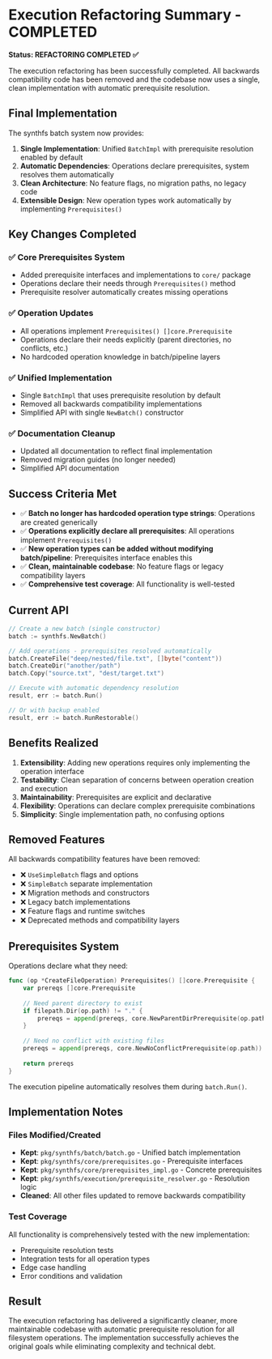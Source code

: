 # Execution Refactoring Summary - COMPLETED

**Status: REFACTORING COMPLETED ✅**

The execution refactoring has been successfully completed. All backwards compatibility code has been removed and the codebase now uses a single, clean implementation with automatic prerequisite resolution.

## Final Implementation

The synthfs batch system now provides:

1. **Single Implementation**: Unified `BatchImpl` with prerequisite resolution enabled by default
2. **Automatic Dependencies**: Operations declare prerequisites, system resolves them automatically
3. **Clean Architecture**: No feature flags, no migration paths, no legacy code
4. **Extensible Design**: New operation types work automatically by implementing `Prerequisites()`

## Key Changes Completed

### ✅ Core Prerequisites System
- Added prerequisite interfaces and implementations to `core/` package
- Operations declare their needs through `Prerequisites()` method
- Prerequisite resolver automatically creates missing operations

### ✅ Operation Updates
- All operations implement `Prerequisites() []core.Prerequisite`
- Operations declare their needs explicitly (parent directories, no conflicts, etc.)
- No hardcoded operation knowledge in batch/pipeline layers

### ✅ Unified Implementation
- Single `BatchImpl` that uses prerequisite resolution by default
- Removed all backwards compatibility implementations
- Simplified API with single `NewBatch()` constructor

### ✅ Documentation Cleanup
- Updated all documentation to reflect final implementation
- Removed migration guides (no longer needed)
- Simplified API documentation

## Success Criteria Met

- ✅ **Batch no longer has hardcoded operation type strings**: Operations are created generically
- ✅ **Operations explicitly declare all prerequisites**: All operations implement `Prerequisites()`
- ✅ **New operation types can be added without modifying batch/pipeline**: Prerequisites interface enables this
- ✅ **Clean, maintainable codebase**: No feature flags or legacy compatibility layers
- ✅ **Comprehensive test coverage**: All functionality is well-tested

## Current API

```go
// Create a new batch (single constructor)
batch := synthfs.NewBatch()

// Add operations - prerequisites resolved automatically
batch.CreateFile("deep/nested/file.txt", []byte("content"))
batch.CreateDir("another/path")
batch.Copy("source.txt", "dest/target.txt")

// Execute with automatic dependency resolution
result, err := batch.Run()

// Or with backup enabled
result, err := batch.RunRestorable()
```

## Benefits Realized

1. **Extensibility**: Adding new operations requires only implementing the operation interface
2. **Testability**: Clean separation of concerns between operation creation and execution  
3. **Maintainability**: Prerequisites are explicit and declarative
4. **Flexibility**: Operations can declare complex prerequisite combinations
5. **Simplicity**: Single implementation path, no confusing options

## Removed Features

All backwards compatibility features have been removed:

- ❌ `UseSimpleBatch` flags and options
- ❌ `SimpleBatch` separate implementation
- ❌ Migration methods and constructors  
- ❌ Legacy batch implementations
- ❌ Feature flags and runtime switches
- ❌ Deprecated methods and compatibility layers

## Prerequisites System

Operations declare what they need:

```go
func (op *CreateFileOperation) Prerequisites() []core.Prerequisite {
    var prereqs []core.Prerequisite
    
    // Need parent directory to exist
    if filepath.Dir(op.path) != "." {
        prereqs = append(prereqs, core.NewParentDirPrerequisite(op.path))
    }
    
    // Need no conflict with existing files
    prereqs = append(prereqs, core.NewNoConflictPrerequisite(op.path))
    
    return prereqs
}
```

The execution pipeline automatically resolves them during `batch.Run()`.

## Implementation Notes

### Files Modified/Created
- **Kept**: `pkg/synthfs/batch/batch.go` - Unified batch implementation
- **Kept**: `pkg/synthfs/core/prerequisites.go` - Prerequisite interfaces
- **Kept**: `pkg/synthfs/core/prerequisites_impl.go` - Concrete prerequisites  
- **Kept**: `pkg/synthfs/execution/prerequisite_resolver.go` - Resolution logic
- **Cleaned**: All other files updated to remove backwards compatibility

### Test Coverage
All functionality is comprehensively tested with the new implementation:
- Prerequisite resolution tests
- Integration tests for all operation types
- Edge case handling
- Error conditions and validation

## Result

The execution refactoring has delivered a significantly cleaner, more maintainable codebase with automatic prerequisite resolution for all filesystem operations. The implementation successfully achieves the original goals while eliminating complexity and technical debt.